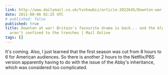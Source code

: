 ```yaml
---
link: http://www.dailymail.co.uk/tvshowbiz/article-2022645/Downton-war-Britains-favourite-drama--bloody-battles-arent-confined-trenches.html
date: 2011-08-06 02:25 UTC
# published: false
published: true
title: Downton at war! Britain's favourite drama is back... and the bloody battles
  aren't confined to the trenches | Mail Online
tags: []
---
```


It's coming. Also, I just learned that the first season was cut from 8 hours to 6 for American audiences. So there is another 2 hours to the Netflix/PBS version apparently having to do with the issue of the Abby's inheritance, which was considered too complicated.
